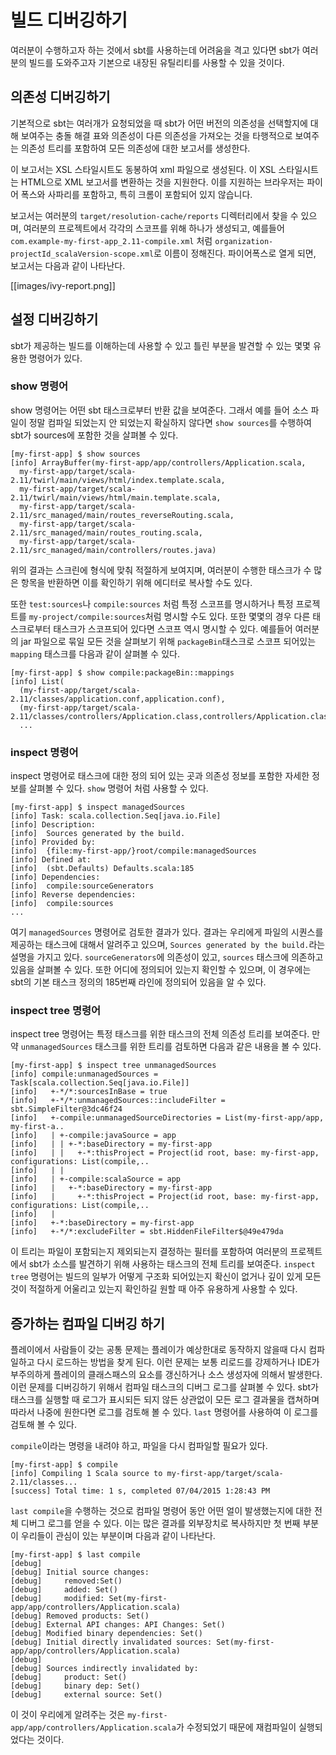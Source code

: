 # 빌드 디버깅하기

여러분이 수행하고자 하는 것에서 sbt를 사용하는데 어려움을 격고 있다면 sbt가 여러분의 빌드를 도와주고자 기본으로 내장된 유틸리티를 사용할 수 있을 것이다.

## 의존성 디버깅하기

기본적으로 sbt는 여러개가 요청되었을 때 sbt가 어떤 버전의 의존성을 선택할지에 대해 보여주는 충돌 해결 표와 의존성이 다른 의존성을 가져오는 것을 타행적으로 보여주는 의존성 트리를 포함하여 모든 의존성에 대한 보고서를 생성한다.

이 보고서는 XSL 스타일시트도 동봉하여 xml 파일으로 생성된다. 이 XSL 스타일시트는 HTML으로 XML 보고서를 변환하는 것을 지원한다. 이를 지원하는 브라우저는 파이어 폭스와 사파리를 포함하고, 특히 크롬이 포함되어 있지 않습니다.

보고서는 여러분의 `target/resolution-cache/reports` 디렉터리에서 찾을 수 있으며, 여러분의 프로젝트에서 각각의 스코프를 위해 하나가 생성되고, 예를들어 `com.example-my-first-app_2.11-compile.xml` 처럼 `organization-projectId_scalaVersion-scope.xml`로 이름이 정해진다. 파이어폭스로 열게 되면, 보고서는 다음과 같이 나타난다.

[[images/ivy-report.png]]

## 설정 디버깅하기

sbt가 제공하는 빌드를 이해하는데 사용할 수 있고 틀린 부분을 발견할 수 있는 몇몇 유용한 명령어가 있다.

### show 명령어

show 명령어는 어떤 sbt 태스크로부터 반환 값을 보여준다. 그래서 예를 들어 소스 파일이 정말 컴파일 되었는지 안 되었는지 확실하지 않다면 `show sources`를 수행하여 sbt가 sources에 포함한 것을 살펴볼 수 있다.

```
[my-first-app] $ show sources
[info] ArrayBuffer(my-first-app/app/controllers/Application.scala, 
  my-first-app/target/scala-2.11/twirl/main/views/html/index.template.scala,
  my-first-app/target/scala-2.11/twirl/main/views/html/main.template.scala,
  my-first-app/target/scala-2.11/src_managed/main/routes_reverseRouting.scala,
  my-first-app/target/scala-2.11/src_managed/main/routes_routing.scala,
  my-first-app/target/scala-2.11/src_managed/main/controllers/routes.java)
```

위의 결과는 스크린에 형식에 맞춰 적절하게 보여지며, 여러분이 수행한 태스크가 수 많은 항목을 반환하면 이를 확인하기 위해 에디터로 복사할 수도 있다.

또한 `test:sources`나 `compile:sources` 처럼 특정 스코프를 명시하거나 특정 프로젝트를 `my-project/compile:sources`처럼 명시할 수도 있다. 또한 몇몇의 경우 다른 태스크로부터 태스크가 스코프되어 있다면 스코프 역시 명시할 수 있다. 예를들어 여러분의 jar 파일으로 묶일 모든 것을 살펴보기 위해 `packageBin`태스크로 스코프 되어있는 `mapping` 태스크를 다음과 같이 살펴볼 수 있다.

```
[my-first-app] $ show compile:packageBin::mappings
[info] List(
  (my-first-app/target/scala-2.11/classes/application.conf,application.conf),
  (my-first-app/target/scala-2.11/classes/controllers/Application.class,controllers/Application.class),
  ...
```

### inspect 명령어

inspect 명령어로 태스크에 대한 정의 되어 있는 곳과 의존성 정보를 포함한 자세한 정보를 살펴볼 수 있다. `show` 명령어 처럼 사용할 수 있다.

```
[my-first-app] $ inspect managedSources
[info] Task: scala.collection.Seq[java.io.File]
[info] Description:
[info] 	Sources generated by the build.
[info] Provided by:
[info] 	{file:my-first-app/}root/compile:managedSources
[info] Defined at:
[info] 	(sbt.Defaults) Defaults.scala:185
[info] Dependencies:
[info] 	compile:sourceGenerators
[info] Reverse dependencies:
[info] 	compile:sources
...
```

여기 `managedSources` 명령어로 검토한 결과가 있다. 결과는 우리에게 파일의 시퀀스를 제공하는 태스크에 대해서 알려주고 있으며, `Sources generated by the build.`라는 설명을 가지고 있다. `sourceGenerators`에 의존성이 있고, `sources` 태스크에 의존하고 있음을 살펴볼 수 있다. 또한 어디에 정의되어 있는지 확인할 수 있으며, 이 경우에는 sbt의 기본 태스크 정의의 185번째 라인에 정의되어 있음을 알 수 있다.

### inspect tree 명령어

inspect tree 명령어는 특정 태스크를 위한 태스크의 전체 의존성 트리를 보여준다. 만약 `unmanagedSources` 태스크를 위한 트리를 검토하면 다음과 같은 내용을 볼 수 있다.

```
[my-first-app] $ inspect tree unmanagedSources
[info] compile:unmanagedSources = Task[scala.collection.Seq[java.io.File]]
[info]   +-*/*:sourcesInBase = true
[info]   +-*/*:unmanagedSources::includeFilter = sbt.SimpleFilter@3dc46f24
[info]   +-compile:unmanagedSourceDirectories = List(my-first-app/app, my-first-a..
[info]   | +-compile:javaSource = app
[info]   | | +-*:baseDirectory = my-first-app
[info]   | |   +-*:thisProject = Project(id root, base: my-first-app, configurations: List(compile,..
[info]   | |   
[info]   | +-compile:scalaSource = app
[info]   |   +-*:baseDirectory = my-first-app
[info]   |     +-*:thisProject = Project(id root, base: my-first-app, configurations: List(compile,..
[info]   |     
[info]   +-*:baseDirectory = my-first-app
[info]   +-*/*:excludeFilter = sbt.HiddenFileFilter$@49e479da
```

이 트리는 파일이 포함되는지 제외되는지 결정하는 필터를 포함하여 여러분의 프로젝트에서 sbt가 소스를 발견하기 위해 사용하는 태스크의 전체 트리를 보여준다. `inspect tree` 명령어는 빌드의 일부가 어떻게 구조화 되어있는지 확신이 없거나 깊이 있게 모든 것이 적절하게 어울리고 있는지 확인하길 원할 때 아주 유용하게 사용할 수 있다. 

## 증가하는 컴파일 디버깅 하기

플레이에서 사람들이 갖는 공통 문제는 플레이가 예상한대로 동작하지 않을때 다시 컴파일하고 다시 로드하는 방법을 찾게 된다. 이런 문제는 보통 리로드를 강제하거나 IDE가 부주의하게 플레이의 클래스패스의 요소를 갱신하거나 소스 생성자에 의해서 발생한다. 이런 문제를 디버깅하기 위해서 컴파일 태스크의 디버그 로그를 살펴볼 수 있다. sbt가 태스크를 실행할 때 로그가 표시되든 되지 않든 상관없이 모든 로그 결과물을 캡쳐하며 따라서 나중에 원한다면 로그를 검토해 볼 수 있다. `last` 명령어를 사용하여 이 로그를 검토해 볼 수 있다.

`compile`이라는 명령을 내려야 하고, 파일을 다시 컴파일할 필요가 있다.

```
[my-first-app] $ compile
[info] Compiling 1 Scala source to my-first-app/target/scala-2.11/classes...
[success] Total time: 1 s, completed 07/04/2015 1:28:43 PM
```

`last compile`을 수행하는 것으로 컴파일 명령어 동안 어떤 얼이 발생했는지에 대한 전체 디버그 로그를 얻을 수 있다. 이는 많은 결과를 외부장치로 복사하지만 첫 번째 부분이 우리들이 관심이 있는 부분이며 다음과 같이 나타난다.

```
[my-first-app] $ last compile
[debug]
[debug] Initial source changes:
[debug] 	removed:Set()
[debug] 	added: Set()
[debug] 	modified: Set(my-first-app/app/controllers/Application.scala)
[debug] Removed products: Set()
[debug] External API changes: API Changes: Set()
[debug] Modified binary dependencies: Set()
[debug] Initial directly invalidated sources: Set(my-first-app/app/controllers/Application.scala)
[debug]
[debug] Sources indirectly invalidated by:
[debug] 	product: Set()
[debug] 	binary dep: Set()
[debug] 	external source: Set()
```

이 것이 우리에게 알려주는 것은 `my-first-app/app/controllers/Application.scala`가 수정되었기 때문에 재컴파일이 실행되었다는 것이다.
